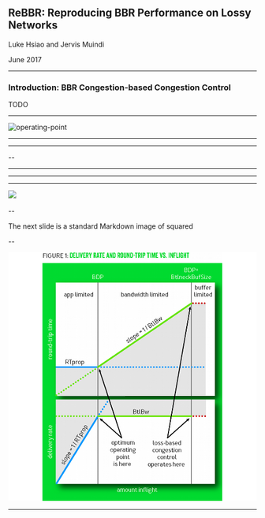 ## ReBBR: Reproducing BBR Performance on Lossy Networks

Luke Hsiao and Jervis Muindi

June 2017

---

### Introduction: BBR Congestion-based Congestion Control

TODO

---

![operating-point](http://deliveryimages.acm.org/10.1145/3030000/3022184/vanjacobson1.png)

---

<!-- .slide: data-background-image="http://deliveryimages.acm.org/10.1145/3030000/3022184/vanjacobson1.png" data-background-size="100% 100%" -->

---

<!-- .slide: data-background-image="http://deliveryimages.acm.org/10.1145/3030000/3022184/vanjacobson1.png" data-background-size="80% 80%" -->

--

<!-- .slide: data-background-image="http://deliveryimages.acm.org/10.1145/3030000/3022184/vanjacobson1.png" data-background-size="cover" -->

---

<!-- .slide: data-background-image="http://deliveryimages.acm.org/10.1145/3030000/3022184/vanjacobson1.png" data-background-size="auto" -->

---

<!-- .slide: data-background-image="http://deliveryimages.acm.org/10.1145/3030000/3022184/vanjacobson1.png" data-background-size="contain" -->

---

<img class="stretch" src="http://deliveryimages.acm.org/10.1145/3030000/3022184/vanjacobson1.png"></img>

--

The next slide is a standard Markdown image of squared

--

![operating-point](assets/vanjacobson1-squared.png)

---

<!-- .slide: data-background-image="https://raw.githubusercontent.com/themarchoffolly/pushme-pullyou/rebbr/assets/vanjacobson1-squared.png" data-background-size="contain" -->

